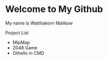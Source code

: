 # Welcome to My Github

My name is Watthakorn Malikow


Project List

- MipMap
- 2048 Game
- Othello in CMD
